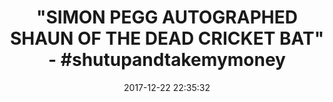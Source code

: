 ---
title: '"SIMON PEGG AUTOGRAPHED SHAUN OF THE DEAD CRICKET BAT" - #shutupandtakemymoney'
name: Simon Pegg Autographed Shaun of the Dead Cricket Bat
date: '2017-12-22 22:35:32'
buy_now: >-
  https://www.amazon.com/Simon-Pegg-Autographed-Shaun-Cricket/dp/B00LZYZGTK?SubscriptionId=AKIAIA5RBQIWQVTCUEUQ&tag=coldcutdeals-20&linkCode=xm2&camp=2025&creative=165953&creativeASIN=B00LZYZGTK
description_markdown: |+
  Simon Pegg Autographed Shaun of the Dead Cricket Bat

    - Personally hand signed by Simon Pegg; In stock and ready to ship.

    - Includes Celebrity Authentics Certificate of Authenticity featuring a picture of Simon signing bat.

    - Certified by Celebrity Authentics, the world's leading source for genuine celebrity autographed memorabilia with every signature being personally witnessed by a Celebrity Authentics representative, cataloged into our on-line database (providing signing date, location and picture of the talent signing the item). It is then affixed with its own unique, serial-numbered authentication hologram that guarantees the item for life.

    - Certificate of Authenticity is included with every item, featuring a picture of the talent signing. This complete authentication process not only ensures uncompromised authenticity but also creates a timeless collectible with investment value.

tweet_id_str: '944335623753732097'
price: $499.99
you_save: ''
asin: B00LZYZGTK
image: 'https://images-na.ssl-images-amazon.com/images/I/41FsYyOORjL.jpg'

---